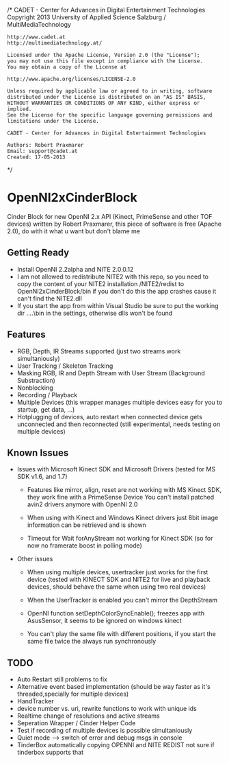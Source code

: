 /*
	CADET - Center for Advances in Digital Entertainment Technologies
	Copyright 2013 University of Applied Science Salzburg / MultiMediaTechnology

	http://www.cadet.at
	http://multimediatechnology.at/

	Licensed under the Apache License, Version 2.0 (the "License");
	you may not use this file except in compliance with the License.
	You may obtain a copy of the License at

	http://www.apache.org/licenses/LICENSE-2.0

	Unless required by applicable law or agreed to in writing, software
	distributed under the License is distributed on an "AS IS" BASIS,
	WITHOUT WARRANTIES OR CONDITIONS OF ANY KIND, either express or implied.
	See the License for the specific language governing permissions and
	limitations under the License.

	CADET - Center for Advances in Digital Entertainment Technologies

	Authors: Robert Praxmarer
	Email: support@cadet.at
	Created: 17-05-2013
*/

OpenNI2xCinderBlock
===================

Cinder Block for new OpenNI 2.x API (Kinect, PrimeSense and other TOF devices) 
	written by Robert Praxmarer, this piece of software is free (Apache 2.0), do with it what u want but don't blame me 

Getting Ready
-------------

* Install OpenNI 2.2alpha and NITE 2.0.0.12
* I am not allowed to redistribute NITE2 with this repo, so you need to copy the content of your NITE2 installation /NITE2/redist to OpenNI2xCinderBlock/bin
	if you don't do this the app crashes cause it can't find the NITE2.dll
* If you start the app from within Visual Studio be sure to put the working dir ..\..\bin in the settings, otherwise dlls won't be found

Features
--------
* RGB, Depth, IR Streams supported (just two streams work simultaniously)
* User Tracking / Skeleton Tracking
* Masking RGB, IR and Depth Stream with User Stream (Background Substraction)
* Nonblocking
* Recording / Playback
* Multiple Devices (this wrapper manages multiple devices easy for you to startup, get data, ...) 
* Hotplugging of devices, auto restart when connected device gets unconnected and then reconnected (still experimental, needs testing on multiple devices)

Known Issues 
------------

* Issues with Microsoft Kinect SDK and Microsoft Drivers (tested for MS SDK v1.6, and 1.7)

	* Features like mirror, align, reset are not working with MS Kinect SDK, they work fine with a PrimeSense Device
	  You can't install patched avin2 drivers anymore with OpenNI 2.0 

	* When using with Kinect and Windows Kinect drivers just 8bit image information can be retrieved and is shown

	* Timeout for Wait forAnyStream not working for Kinect SDK (so for now no framerate boost in polling mode)

* Other issues
	
	* When using multiple devices, usertracker just works for the first device 
		(tested with KINECT SDK and NITE2 for live and playback devices, should behave the same when using two real devices)
	
	* When the UserTracker is enabled you can't mirror the DepthStream

	* OpenNI function setDepthColorSyncEnable(); freezes app with AsusSensor, it seems to be ignored on windows kinect 

	* You can't play the same file with different positions, if you start the same file twice the always run synchronously 

TODO
----
* Auto Restart still problems to fix
* Alternative event based implementation (should be way faster as it's threaded,specially for multiple devices)
* HandTracker
* device number vs. uri, rewrite functions to work with unique ids
* Realtime change of resolutions and active streams
* Seperation Wrapper / Cinder Helper Code
* Test if recording of multiple devices is possible simultaniously
* Quiet mode --> switch of error and debug msgs in console
* TinderBox automatically copying OPENNI and NITE REDIST not sure if tinderbox supports that
